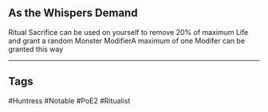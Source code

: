 ## As the Whispers Demand
Ritual Sacrifice can be used on yourself to remove 20% of maximum Life and grant a random Monster ModifierA maximum of one Modifer can be granted this way

---
## Tags
#Huntress
#Notable
#PoE2
#Ritualist
